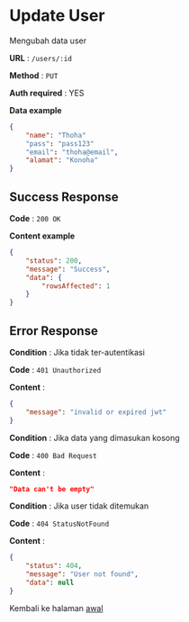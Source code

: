 # Update User

Mengubah data user

**URL** : `/users/:id`

**Method** : `PUT`

**Auth required** : YES

**Data example**

```json
{
    "name": "Thoha"
    "pass": "pass123"
    "email": "thoha@email",
    "alamat": "Konoha"
}
```

## Success Response

**Code** : `200 OK`

**Content example**

```json
{
    "status": 200,
    "message": "Success",
    "data": {
        "rowsAffected": 1
    }
}
```

## Error Response

**Condition** : Jika tidak ter-autentikasi

**Code** : `401 Unauthorized`

**Content** :

```json
{
    "message": "invalid or expired jwt"
}
```

**Condition** : Jika data yang dimasukan kosong

**Code** : `400 Bad Request`

**Content** :

```json
"Data can't be empty"
```
**Condition** : Jika user tidak ditemukan

**Code** : `404 StatusNotFound`

**Content** :

```json
{
    "status": 404,
    "message": "User not found",
    "data": null
}
```

Kembali ke halaman [awal](../README.md)
